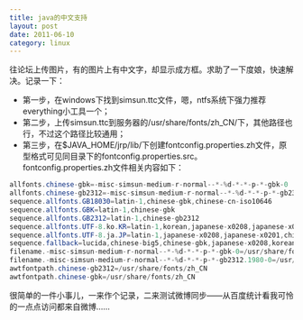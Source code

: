 ```yaml
---
title: java的中文支持
layout: post
date: 2011-06-10
category: linux
---
```


往论坛上传图片，有的图片上有中文字，却显示成方框。求助了一下度娘，快速解决。记录一下：
* 第一步，在windows下找到simsun.ttc文件，嗯，ntfs系统下强力推荐everything小工具一个；
* 第二步，上传simsun.ttc到服务器的/usr/share/fonts/zh_CN/下，其他路径也行，不过这个路径比较通用；
* 第三步，在$JAVA_HOME/jrp/lib/下创建fontconfig.properties.zh文件，原型格式可见同目录下的fontconfig.properties.src。
fontconfig.properties.zh文件相关内容如下：
```java
allfonts.chinese-gbk=-misc-simsun-medium-r-normal--*-%d-*-*-p-*-gbk-0
allfonts.chinese-gb2312=-misc-simsun-medium-r-normal--*-%d-*-*-p-*-gb2312.1980-0
sequence.allfonts.GB18030=latin-1,chinese-gbk,chinese-cn-iso10646
sequence.allfonts.GBK=latin-1,chinese-gbk
sequence.allfonts.GB2312=latin-1,chinese-gb2312
sequence.allfonts.UTF-8.ko.KR=latin-1,korean,japanese-x0208,japanese-x0201,chinese-gbk
sequence.allfonts.UTF-8.ja.JP=latin-1,japanese-x0208,japanese-x0201,chinese-gbk,korean
sequence.fallback=lucida,chinese-big5,chinese-gbk,japanese-x0208,korean
filename.-misc-simsun-medium-r-normal--*-%d-*-*-p-*-gbk-0=/usr/share/fonts/zh_CN/simsun.ttc
filename.-misc-simsun-medium-r-normal--*-%d-*-*-p-*-gb2312.1980-0=/usr/share/fonts/zh_CN/simsun.ttc
awtfontpath.chinese-gb2312=/usr/share/fonts/zh_CN
awtfontpath.chinese-gbk=/usr/share/fonts/zh_CN
```
很简单的一件小事儿，一来作个记录，二来测试微博同步——从百度统计看我可怜的一点点访问都来自微博……
